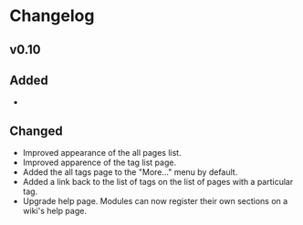 # Changelog

## v0.10
## Added
 - 

## Changed
 - Improved appearance of the all pages list.
 - Improved apparence of the tag list page.
 - Added the all tags page to the "More..." menu by default.
 - Added a link back to the list of tags on the list of pages with a particular tag.
 - Upgrade help page. Modules can now register their own sections on a wiki's help page.
